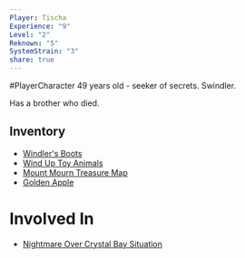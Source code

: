 ```yaml
---
Player: Tischa
Experience: "9"
Level: "2"
Reknown: "5"
SystemStrain: "3"
share: true
---
```

#PlayerCharacter 
49 years old - seeker of secrets. Swindler.

Has a brother who died.
## Inventory
- [Windler's Boots](../Items/Windler's%20Boots.md)
- [Wind Up Toy Animals](../Items/Wind%20Up%20Toy%20Animals.md)
- [Mount Mourn Treasure Map](../Items/Mount%20Mourn%20Treasure%20Map.md)
- [Golden Apple](../Items/Golden%20Apple.md)

# Involved In
- [Nightmare Over Crystal Bay Situation](Nightmare%20Over%20Crystal%20Bay%20Situation.md)
